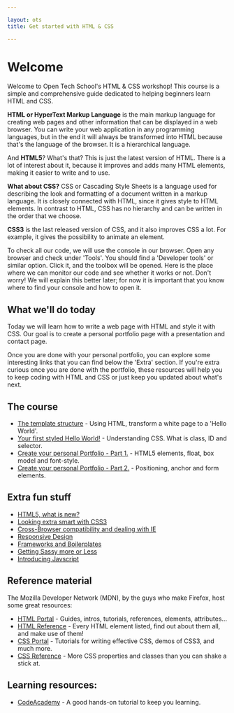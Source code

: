 ```yaml
---

layout: ots
title: Get started with HTML & CSS

---
```


# Welcome

Welcome to Open Tech School's HTML & CSS workshop! This course is a simple
and comprehensive guide dedicated to helping beginners learn HTML and CSS.

**HTML or HyperText Markup Language** is the main markup language for creating
web pages and other information that can be displayed in a web browser.
You can write your web application in any programming languages, but in the
end it will always be transformed into HTML because that's the language of
the browser. It is a hierarchical language.

And **HTML5**? What's that?
This is just the latest version of HTML. There is a lot of interest
about it, because it improves and adds many HTML elements, making it
easier to write and to use.

**What about CSS?**
CSS or Cascading Style Sheets is a language used for describing the
look and formatting of a document written in a markup language.
It is closely connected with HTML, since it gives style to HTML elements.
In contrast to HTML, CSS has no hierarchy and can be written in the order
that we choose.

**CSS3** is the last released version of CSS, and it also
improves CSS a lot. For example, it gives the possibility to animate
an element.

To check all our code, we will use the console in our browser.
Open any browser and check under 'Tools'. You should find a 'Developer tools'
or similar option. Click it, and the toolbox will be opened.
Here is the place where we can monitor our code and see whether it works
or not. Don't worry! We will explain this better later; for now it is
important that you know where to find your console and how to open it.

## What we'll do today

Today we will learn how to write a web page with HTML and style it with CSS.
Our goal is to create a personal portfolio page with a
presentation and contact page.

Once you are done with your personal portfolio, you can explore some
interesting links that you can find below the 'Extra' section.
If you're extra curious once you are done with the portfolio, these resources
will help you to keep coding with HTML and CSS or just keep you updated
about what's next.

## The course

* [The template structure](core/structure.html) -
  Using HTML, transform a white page to a 'Hello World'.
* [Your first styled Hello World!](core/style.html) -
  Understanding CSS. What is class, ID and selector.
* [Create your personal Portfolio - Part 1.](core/portfolio.html) -
  HTML5 elements, float, box model and font-style.
* [Create your personal Portfolio - Part 2.](core/portfolio-2.html) -
  Positioning, anchor and form elements.

## Extra fun stuff

* [HTML5, what is new?](extras/HTML5.html)
* [Looking extra smart with CSS3](extras/CSS3.html)
* [Cross-Browser compatibility and dealing with IE](extras/compatibility.html)
* [Responsive Design](extras/responsive.html)
* [Frameworks and Boilerplates](extras/frameworks.html)
* [Getting Sassy more or Less](extras/sass-less.html)
* [Introducing Javscript](extras/javascript.html)

## Reference material

The Mozilla Developer Network (MDN), by the guys who make Firefox,
host some great resources:

 * [HTML Portal](https://developer.mozilla.org/en-US/docs/Web/HTML) -
   Guides, intros, tutorials, references, elements, attributes...
 * [HTML Reference](https://developer.mozilla.org/en-US/docs/Web/HTML/Element) -
   Every HTML element listed, find out about them all, and make use of them!
 * [CSS Portal](https://developer.mozilla.org/en-US/docs/Web/CSS) -
   Tutorials for writing effective CSS, demos of CSS3, and much more.
 * [CSS Reference](https://developer.mozilla.org/en-US/docs/Web/CSS/Reference) -
   More CSS properties and classes than you can shake a stick at.

## Learning resources:

 * [CodeAcademy](http://www.codecademy.com/tracks/web) -
   A good hands-on tutorial to keep you learning.
